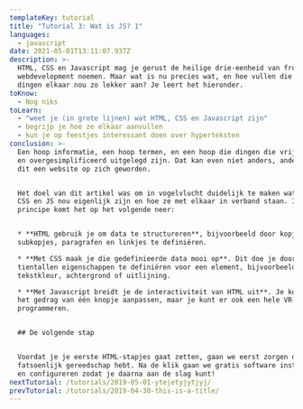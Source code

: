 ```yaml
---
templateKey: tutorial
title: "Tutorial 3: Wat is JS? 1"
languages:
  - javascript
date: 2021-05-01T13:11:07.937Z
description: >-
  HTML, CSS en Javascript mag je gerust de heilige drie-eenheid van front-end
  webdevelopment noemen. Maar wat is nu precies wat, en hoe vullen die drie
  dingen elkaar nou zo lekker aan? Je leert het hieronder.
toKnow:
  - Nog niks
toLearn:
  - "weet je (in grote lijnen) wat HTML, CSS en Javascript zijn"
  - begrijp je hoe ze elkaar aanvullen
  - kun je op feestjes interessant doen over hyperteksten
conclusion: >-
  Een hoop informatie, een hoop termen, en een hoop die dingen die vrij abstract
  en overgesimplificeerd uitgelegd zijn. Dat kan even niet anders, anders was
  dit een website op zich geworden.


  Het doel van dit artikel was om in vogelvlucht duidelijk te maken wat HTML,
  CSS en JS nou eigenlijk zijn en hoe ze met elkaar in verband staan. In
  principe komt het op het volgende neer:


  * **HTML gebruik je om data te structureren**, bijvoorbeeld door kopjes,
  subkopjes, paragrafen en linkjes te definiëren.

  * **Met CSS maak je die gedefinieerde data mooi op**. Dit doe je door
  tientallen eigenschappen te definiëren voor een element, bijvoorbeeld de
  tekstkleur, achtergrond of uitlijning.

  * **Met Javascript breidt je de interactiviteit van HTML uit**. Je kunt ermee
  het gedrag van één knopje aanpassen, maar je kunt er ook een hele VR-game in
  programmeren.


  ## De volgende stap


  Voordat je je eerste HTML-stapjes gaat zetten, gaan we eerst zorgen dat je
  fatsoenlijk gereedschap hebt. Na de klik gaan we gratis software installeren
  en configureren zodat je daarna aan de slag kunt!
nextTutorial: /tutorials/2019-05-01-ytejetyjytjyj/
prevTutorial: /tutorials/2019-04-30-this-is-a-title/
---
```


<video-embed-pagepart file="undefined" embedcode="dQw4w9WgXcQ"  platform="youtube" title="HTML - data, structuur, en verder niks" caption="undefined"></video-embed-pagepart>

<text-pagepart title="undefined" text="HTML is de afkorting voor **HyperText Markup Language**. Mocht je ‘hypertext’ heel fancy of juist intimiderend vinden klinken, heb ik slecht of juist goed nieuws voor je; hyperteksten zijn teksten die met elkaar verbonden zijn door hyperlinks, oftewel linkjes zoals je die al duizenden keren gezien hebt. Nu is dat de gewoonste zaak van de wereld, maar in een tijd waar je elke keer terug moest naar een index als je andere informatie wilde opvragen waren zulke koppelingen in een tekst revolutionair.{{newline}}{{newline}}Tot zover het hypertext-deel, dan hebben we nog ‘markup language’ over. Direct vertaald zou dat ‘opmaaktaal’ worden, en daar wordt het een beetje verwarrend. Als je slechts één ding over HTML onthoudt, laat het dan dit zijn; **je gebruikt HTML niet om te bepalen hoe data eruitziet, maar om te beschrijven wat voor data het ís.**{{newline}}{{newline}}Stel je een boek voor, zonder hoofdstukken, koppen, subkoppen en paragrafen. Ook geen paginanummers, gewoon een onophoudelijke lap tekst van 300 pagina’s lang. Probeer nu maar eens iets snel op te zoeken, of te begrijpen welke teksten bij elkaar horen of waar een hoofdstuk eindigt. Gaat je niet lukken."></text-pagepart>

<code-pagepart title="undefined" language="javascript" caption="undefined" code="<!DOCTYPE html>{{newline}}<html>{{newline}}<head>{{newline}}  <title>HTML Tutorial</title>{{newline}}</head>{{newline}}<body>{{newline}}  <h1>This is a heading</h1>{{newline}}  <p>This is a paragraph.</p>{{newline}}</body>{{newline}}</html>" text="Met HTML breng je structuur aan in data. Die zin daar? Da’s een subkop. Dat stukje? Een paragraaf. Die paar woorden? Maak daar een linkje van. Al die dingen bij elkaar? Die horen allemaal bij hetzelfde artikel. Hóe je dat precies aangeeft is voor nu nog niet belangrijk, daar komen we nog uitgebreid op terug in andere artikelen."></code-pagepart>

<text-pagepart title="CSS - make-up voor je markup" text="**Met CSS laat je je gestructureerde data er mooi uitzien.** Alle websites zijn van hetzelfde spul gemaakt (HTML), maar dankzij CSS zien ze er allemaal anders uit. CSS staat voor **Cascading Style Sheets**, waarbij ‘cascading’ belangrijk is. Dat betekent namelijk ‘overervend’. Dat overerven is best een dingetje, voor nu te ingewikkeld om snel maar duidelijk uit te kunnen leggen. Waar het op neerkomt is dat eigenschappen overal doorgevoerd worden totdat je expliciet aangeeft dat dat niet moet gebeuren. Lekker vaag, ik weet het, maar ook hier gaan we nog op terugkomen.{{newline}}{{newline}}Wat zijn die ‘eigenschappen’ dan? Met CSS kun je meer dan je lief is! Zomaar een paar dingen die je aan kunt geven:{{newline}}{{newline}}* _positionering_{{newline}}* afmetingen{{newline}}* _tekstgrootte_{{newline}}* tekstuitlijning{{newline}}* _lettertypes_{{newline}}* kleuren{{newline}}*  _achtergrondafbeeldingen_{{newline}}* animaties en transities{{newline}}* _marges_{{newline}}* schaling, rotatie{{newline}}* _randen_{{newline}}* schaduwen{{newline}}* _woordafbr_{{newline}}* eking{{newline}}{{newline}}En zo kan die lijst nog wel eventjes doorgaan. Met CSS kun je een complete kermis maken van je pagina’s, de kunst is om dat niet te laten gebeuren."></text-pagepart>

<note-pagepart title="undefined" text="Wil je op een juiste manier CSS gebruiken, zul je eerst fatsoenlijke HTML moeten leren schrijven."></note-pagepart>

<text-pagepart title="undefined" text="Je kunt met CSS heel goed slecht geschreven HTML wegplamuren, maar dan ga je gegarandeerd tegen problemen aanlopen. Je site onderhouden wordt een nachtmerrie, of op sommige devices zien je pagina’s er niet uit, of alles ziet er juist wél super sexy uit maar je bent niet te vinden in zoekresultaten omdat Google niks van de structuur van je website snapt. Correcte HTML is gelukkig automatisch makkelijker op te maken met simpelere CSS. Alsof het ervoor gemaakt is ;)"></text-pagepart>

<code-example-pagepart embedcode="NmudS" userid="zalum" title="Probeer het zelf" output="html,css,js,result,html,css,js,result" caption="undefined"></code-example-pagepart>

<text-pagepart title="Javascript - voegt interactiviteit toe" text="Van zichzelf is HTML niet bijzonder interactief. Ja, je kunt op linkjes klikken, een videootje laten afspelen en een formuliertje invullen, maar verder is het voornamelijk een combinatie van tekst lezen en plaatjes kijken.{{newline}}{{newline}}Dat kan meer dan genoeg zijn om je doel te bereiken, maar vaak heb je toch een beetje extra functionaliteit nodig. Dat kan iets kleins zijn zoals een navigatiemenu dat pas tevoorschijn komt als je op een knopje drukt, maar dat kan ook een bestelformulier zijn dat uit meerdere stappen bestaat met ingewikkelde validatie, of een chatvenster of een hele online game.{{newline}}{{newline}}Dat gaat je niet lukken met alleen maar HTML, daar heb je Javascript voor nodig - of JS zoals hippe mensen het noemen, want dat scheelt een hele lettergreep. Met Javascript kun je het zo gek niet bedenken of je krijgt het voor elkaar, maar zoals iemands oom ooit zei: _with great power comes great responsibility_.{{newline}}{{newline}}Want ook al zou je een explosie kunnen laten horen elke keer als iemand een toets indrukt, betekent dat nog niet dat het ook daadwerkelijk een goed idee is. Het is net als bij CSS; je kunt met Javascript een hele kermis van je website maken, je kunt er (tot een bepaald punt) slechte HTML mee verbloemen, maar het is voor iedereen om ontelbaar veel redenen stukken fijner als je Javascript gebruikt om een goed HTML-fundament uit te breiden met functionaliteit, om met je HTML - en CSS - mee te werken in plaats van ertegen."></text-pagepart>

<image-pagepart image="/img/placeholder.png" alt="placeholder" title="undefined" caption="undefined"></image-pagepart>
